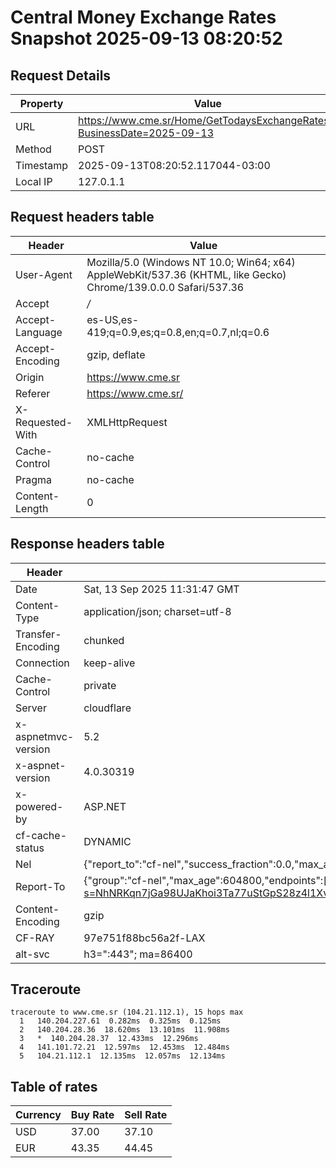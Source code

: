 # Central Money Exchange Rates Snapshot 2025-09-13 08:20:52
## Request Details

| Property | Value |
|----------|-------|
| URL | https://www.cme.sr/Home/GetTodaysExchangeRates/?BusinessDate=2025-09-13 |
| Method | POST |
| Timestamp | 2025-09-13T08:20:52.117044-03:00 |
| Local IP | 127.0.1.1 |
    
## Request headers table

| Header | Value |
|--------|-------|
| User-Agent | Mozilla/5.0 (Windows NT 10.0; Win64; x64) AppleWebKit/537.36 (KHTML, like Gecko) Chrome/139.0.0.0 Safari/537.36 |
| Accept | */* |
| Accept-Language | es-US,es-419;q=0.9,es;q=0.8,en;q=0.7,nl;q=0.6 |
| Accept-Encoding | gzip, deflate |
| Origin | https://www.cme.sr |
| Referer | https://www.cme.sr/ |
| X-Requested-With | XMLHttpRequest |
| Cache-Control | no-cache |
| Pragma | no-cache |
| Content-Length | 0 |

    
## Response headers table
| Header | Value |
|--------|-------|
| Date | Sat, 13 Sep 2025 11:31:47 GMT |
| Content-Type | application/json; charset=utf-8 |
| Transfer-Encoding | chunked |
| Connection | keep-alive |
| Cache-Control | private |
| Server | cloudflare |
| x-aspnetmvc-version | 5.2 |
| x-aspnet-version | 4.0.30319 |
| x-powered-by | ASP.NET |
| cf-cache-status | DYNAMIC |
| Nel | {"report_to":"cf-nel","success_fraction":0.0,"max_age":604800} |
| Report-To | {"group":"cf-nel","max_age":604800,"endpoints":[{"url":"https://a.nel.cloudflare.com/report/v4?s=NhNRKqn7jGa98UJaKhoi3Ta77uStGpS28z4l1XvXfMQcXL%2BxFZZFrKwqaIQ%2B%2FSzRgdBcScnW7X9fQ10lzATkQmu7NI5biM7wVVQ%3D"}]} |
| Content-Encoding | gzip |
| CF-RAY | 97e751f88bc56a2f-LAX |
| alt-svc | h3=":443"; ma=86400 |

## Traceroute 

```
traceroute to www.cme.sr (104.21.112.1), 15 hops max
  1   140.204.227.61  0.282ms  0.325ms  0.125ms 
  2   140.204.28.36  18.620ms  13.101ms  11.908ms 
  3   *  140.204.28.37  12.433ms  12.296ms 
  4   141.101.72.21  12.597ms  12.453ms  12.484ms 
  5   104.21.112.1  12.135ms  12.057ms  12.134ms 

```


## Table of rates

| Currency | Buy Rate | Sell Rate |
|----------|----------|-----------|
| USD | 37.00 | 37.10 |
| EUR | 43.35 | 44.45 |
